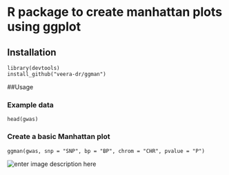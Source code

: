 


# R package to create manhattan plots using ggplot 

## Installation

```
library(devtools)
install_github("veera-dr/ggman")
```

##Usage 

### Example data 

```
head(gwas)
```

### Create a basic Manhattan plot 

```
ggman(gwas, snp = "SNP", bp = "BP", chrom = "CHR", pvalue = "P")
```

![enter image description here](https://github.com/veera-dr/ggman/blob/master/data/manhattan.basic.png)